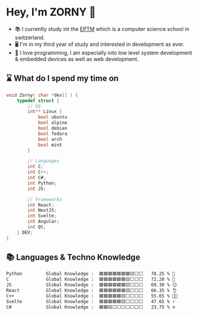 # Hey, I'm ZORNY 👋 

- 📚 I currently study int the [EPTM](https://www.eptm.ch) which is a computer science school in switzerland.
- 🖥️ I'm in my third year of study and interested in development as ever.
- 👀 I love programming, I am especially into low level system development & embedded devices as well as web development.


## ⌛ What do I spend my time on
```c
void Zorny( char *dev[] ) {
    typedef struct {
        // OS
        int** Linux {
            bool ubuntu
            bool alpine
            bool debian
            bool fedora
            bool arch
            bool mint
        }

        // Languages
        int C;
        int C++;
        int C#;
        int Python;
        int JS;

        // Frameworks
        int React;
        int NextJS;
        int Svelte;
        int Angular;
        int Qt;
    } DEV;
}
```


## 📚 Languages & Techno Knowledge 
```txt
Python         Global Knowledge :  🟩🟩🟩🟩🟩🟩🟩🟨⬜⬜   78.25 % 👶
C              Global Knowledge :  🟩🟩🟩🟩🟩🟩🟨⬜⬜⬜   72.20 % 👴
JS             Global Knowledge :  🟩🟩🟩🟩🟩🟩🟨⬜⬜⬜   69.30 % 😏
React          Global Knowledge :  🟩🟩🟩🟩🟩🟩🟨⬜⬜⬜   66.35 % 👌
C++            Global Knowledge :  🟩🟩🟩🟩🟩🟨⬜⬜⬜⬜   55.65 % 👩‍🔬
Svelte         Global Knowledge :  🟩🟩🟩🟩🟩🟨⬜⬜⬜⬜   47.65 % ⚡
C#             Global Knowledge :  🟩🟩🟨⬜⬜⬜⬜⬜⬜⬜   23.75 % ⚗️
```
